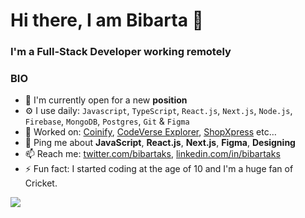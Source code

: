 # Hi there, I am Bibarta 👋

### I'm a Full-Stack Developer working remotely 

### BIO

- 🏢 I'm currently open for a new **position**
- ⚙️ I use daily: `Javascript`, `TypeScript`, `React.js`, `Next.js`, `Node.js`, `Firebase`, `MongoDB`, `Postgres`, `Git` & `Figma`
- 💅 Worked on: [Coinify](https://coinify-bibartaks.vercel.app/), [CodeVerse Explorer](https://codeverse-explorer.vercel.app/),
  [ShopXpress](https://shopxpress-bibartaks.vercel.app/) etc…
- 💬 Ping me about **JavaScript**, **React.js**, **Next.js**, **Figma**, **Designing**
- 📫 Reach me: [twitter.com/bibartaks](https://x.com/bibartaks), [linkedin.com/in/bibartaks](https://linkedin.com/in/bibartaks)
- ⚡️ Fun fact: I started coding at the age of 10 and I'm a huge fan of Cricket.







<a href="https://github.com/antonkomarev/github-profile-views-counter">
    <img src="https://komarev.com/ghpvc/?username=bibartaks&style=for-the-badge">
</a>
